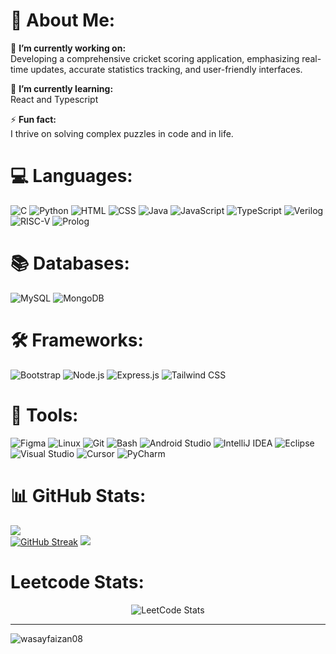 # 💫 About Me:
🔭 **I’m currently working on:**  
Developing a comprehensive cricket scoring application, emphasizing real-time updates, accurate statistics tracking, and user-friendly interfaces.

🌱 **I’m currently learning:**  
React and Typescript

⚡ **Fun fact:**  
I thrive on solving complex puzzles in code and in life.

# 💻 Languages:
![C](https://img.shields.io/badge/C-%2300599C.svg?style=for-the-badge&logo=c&logoColor=white)
![Python](https://img.shields.io/badge/Python-%233776AB.svg?style=for-the-badge&logo=python&logoColor=white)
![HTML](https://img.shields.io/badge/HTML5-%23E34F26.svg?style=for-the-badge&logo=html5&logoColor=white)
![CSS](https://img.shields.io/badge/CSS3-%231572B6.svg?style=for-the-badge&logo=css3&logoColor=white)
![Java](https://img.shields.io/badge/Java-%23007396.svg?style=for-the-badge&logo=java&logoColor=white)
![JavaScript](https://img.shields.io/badge/JavaScript-%23F7DF1E.svg?style=for-the-badge&logo=javascript&logoColor=black)
![TypeScript](https://img.shields.io/badge/TypeScript-%233178C6.svg?style=for-the-badge&logo=typescript&logoColor=white)
![Verilog](https://img.shields.io/badge/Verilog-%2300519C.svg?style=for-the-badge&logo=verilog&logoColor=white)
![RISC-V](https://img.shields.io/badge/RISC_V-%23F93A02.svg?style=for-the-badge&logo=riscv&logoColor=white)
![Prolog](https://img.shields.io/badge/Prolog-%23734151.svg?style=for-the-badge&logo=prolog&logoColor=white)

# 📚 Databases: 
![MySQL](https://img.shields.io/badge/MySQL-%234479A1.svg?style=for-the-badge&logo=mysql&logoColor=white)
![MongoDB](https://img.shields.io/badge/MongoDB-%2347A248.svg?style=for-the-badge&logo=mongodb&logoColor=white)

# 🛠️ Frameworks:
![Bootstrap](https://img.shields.io/badge/Bootstrap-%237952B3.svg?style=for-the-badge&logo=bootstrap&logoColor=white)
![Node.js](https://img.shields.io/badge/Node.js-%23339933.svg?style=for-the-badge&logo=node.js&logoColor=white)
![Express.js](https://img.shields.io/badge/Express.js-%23000000.svg?style=for-the-badge&logo=express&logoColor=white)
![Tailwind CSS](https://img.shields.io/badge/Tailwind_CSS-%2338B2AC.svg?style=for-the-badge&logo=tailwind-css&logoColor=white)

# 🧰 Tools:
![Figma](https://img.shields.io/badge/Figma-%23F24E1E.svg?style=for-the-badge&logo=figma&logoColor=white)
![Linux](https://img.shields.io/badge/Linux-FCC624?style=for-the-badge&logo=linux&logoColor=black)
![Git](https://img.shields.io/badge/Git-%23F05032.svg?style=for-the-badge&logo=git&logoColor=white)
![Bash](https://img.shields.io/badge/Bash-%23121011.svg?style=for-the-badge&logo=gnu-bash&logoColor=white)
![Android Studio](https://img.shields.io/badge/Android_Studio-%233DDC84.svg?style=for-the-badge&logo=android-studio&logoColor=white)
![IntelliJ IDEA](https://img.shields.io/badge/IntelliJ_IDEA-%23000000.svg?style=for-the-badge&logo=intellij-idea&logoColor=white)
![Eclipse](https://img.shields.io/badge/Eclipse-2C2255?style=for-the-badge&logo=eclipse&logoColor=white)
![Visual Studio](https://img.shields.io/badge/Visual_Studio-5C2D91?style=for-the-badge&logo=visual-studio&logoColor=white)
![Cursor](https://img.shields.io/badge/Cursor-007ACC?style=for-the-badge&logo=cursor&logoColor=white)
![PyCharm](https://img.shields.io/badge/PyCharm-000000.svg?style=for-the-badge&logo=pycharm&logoColor=white)


# 📊 GitHub Stats:
![](https://github-readme-stats.vercel.app/api?username=wasayfaizan&theme=blueberry&hide_border=false&include_all_commits=false&count_private=false)<br/>
[![GitHub Streak](https://github-readme-streak-stats.herokuapp.com?user=wasayfaizan&theme=blueberry)](https://git.io/streak-stats)
![](https://github-readme-stats.vercel.app/api/top-langs/?username=wasayfaizan&theme=blueberry&hide_border=false&include_all_commits=false&count_private=false&layout=compact)

# Leetcode Stats:
<p  style="display: flex; justify-content: center; align-items: center; flex-wrap: nowrap;">
   <img src="https://leetcard.jacoblin.cool/wasayfaizan?theme=dark&font=Open%20Sans" alt="LeetCode Stats">
</p>

---
 <p align="left">
      <img src="https://komarev.com/ghpvc/?username=wasayfaizan08&label=Profile%20views&color=0e75b6&style=flat" alt="wasayfaizan08" />
   </p>







